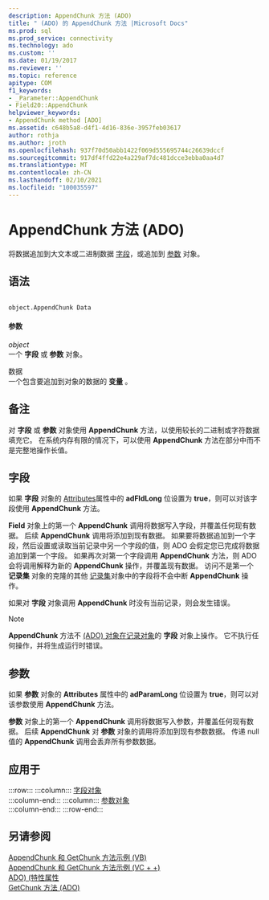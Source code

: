 ```yaml
---
description: AppendChunk 方法 (ADO)
title: " (ADO) 的 AppendChunk 方法 |Microsoft Docs"
ms.prod: sql
ms.prod_service: connectivity
ms.technology: ado
ms.custom: ''
ms.date: 01/19/2017
ms.reviewer: ''
ms.topic: reference
apitype: COM
f1_keywords:
- _Parameter::AppendChunk
- Field20::AppendChunk
helpviewer_keywords:
- AppendChunk method [ADO]
ms.assetid: c648b5a8-d4f1-4d16-836e-3957feb03617
author: rothja
ms.author: jroth
ms.openlocfilehash: 937f70d50abb1422f069d555695744c26639dccf
ms.sourcegitcommit: 917df4ffd22e4a229af7dc481dcce3ebba0aa4d7
ms.translationtype: MT
ms.contentlocale: zh-CN
ms.lasthandoff: 02/10/2021
ms.locfileid: "100035597"
---
```

# <a name="appendchunk-method-ado"></a>AppendChunk 方法 (ADO)
将数据追加到大文本或二进制数据 [字段](./field-object.md)，或追加到 [参数](./parameter-object.md) 对象。  
  
## <a name="syntax"></a>语法  
  
```  
  
object.AppendChunk Data  
```  
  
#### <a name="parameters"></a>参数  
 *object*  
 一个 **字段** 或 **参数** 对象。  
  
 数据  
 一个包含要追加到对象的数据的 **变量** 。  
  
## <a name="remarks"></a>备注  
 对 **字段** 或 **参数** 对象使用 **AppendChunk** 方法，以使用较长的二进制或字符数据填充它。 在系统内存有限的情况下，可以使用 **AppendChunk** 方法在部分中而不是完整地操作长值。  
  
## <a name="field"></a>字段  
 如果 **字段** 对象的 [Attributes](./attributes-property-ado.md)属性中的 **adFldLong** 位设置为 **true**，则可以对该字段使用 **AppendChunk** 方法。  
  
 **Field** 对象上的第一个 **AppendChunk** 调用将数据写入字段，并覆盖任何现有数据。 后续 **AppendChunk** 调用将添加到现有数据。 如果要将数据追加到一个字段，然后设置或读取当前记录中另一个字段的值，则 ADO 会假定您已完成将数据追加到第一个字段。 如果再次对第一个字段调用 **AppendChunk** 方法，则 ADO 会将调用解释为新的 **AppendChunk** 操作，并覆盖现有数据。 访问不是第一个 **记录集** 对象的克隆的其他 [记录集](./recordset-object-ado.md)对象中的字段将不会中断 **AppendChunk** 操作。  
  
 如果对 **字段** 对象调用 **AppendChunk** 时没有当前记录，则会发生错误。  
  
> [!NOTE]
>  **AppendChunk** 方法不 [ (ADO) 对象在记录对象](./record-object-ado.md)的 **字段** 对象上操作。 它不执行任何操作，并将生成运行时错误。  
  
## <a name="parameter"></a>参数  
 如果 **参数** 对象的 **Attributes** 属性中的 **adParamLong** 位设置为 **true**，则可以对该参数使用 **AppendChunk** 方法。  
  
 **参数** 对象上的第一个 **AppendChunk** 调用将数据写入参数，并覆盖任何现有数据。 后续 **AppendChunk** 对 **参数** 对象的调用将添加到现有参数数据。 传递 null 值的 **AppendChunk** 调用会丢弃所有参数数据。  
  
## <a name="applies-to"></a>应用于  

:::row:::
    :::column:::
        [字段对象](./field-object.md)  
    :::column-end:::
    :::column:::
        [参数对象](./parameter-object.md)  
    :::column-end:::
:::row-end:::

## <a name="see-also"></a>另请参阅  
 [AppendChunk 和 GetChunk 方法示例 (VB) ](./appendchunk-and-getchunk-methods-example-vb.md)   
 [AppendChunk 和 GetChunk 方法示例 (VC + +) ](./appendchunk-and-getchunk-methods-example-vc.md)   
 [ADO)  (特性属性 ](./attributes-property-ado.md)   
 [GetChunk 方法 (ADO)](./getchunk-method-ado.md)